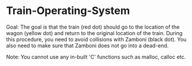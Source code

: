 # Train-Operating-System

Goal:
The goal is that the train (red dot) should go to the location of the wagon (yellow dot) and return to the original location of the train. During this procedure, you need to avoid collisions with Zamboni (black dot). You also need to make sure that Zamboni does not go into a dead-end.

Note: You cannot use any in-built 'C' functions such as malloc, calloc etc.